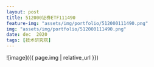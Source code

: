 ```yaml
---
layout: post
title: 512000证券ETF111490
feature-img: "assets/img/portfolio/512000111490.png"
img: "assets/img/portfolio/512000111490.png"
date: dec  2020
tags: [技术研究院]
---
```

![image]({{ page.img | relative_url }})